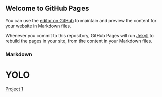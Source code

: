 ## Welcome to GitHub Pages

You can use the [editor on GitHub](https://github.com/fcermeno/Hello/edit/gh-pages/index.md) to maintain and preview the content for your website in Markdown files.

Whenever you commit to this repository, GitHub Pages will run [Jekyll](https://jekyllrb.com/) to rebuild the pages in your site, from the content in your Markdown files.

### Markdown

<h1> YOLO </h1>
<a href="projectuno/index.html" target="_blank">Project 1</a>
